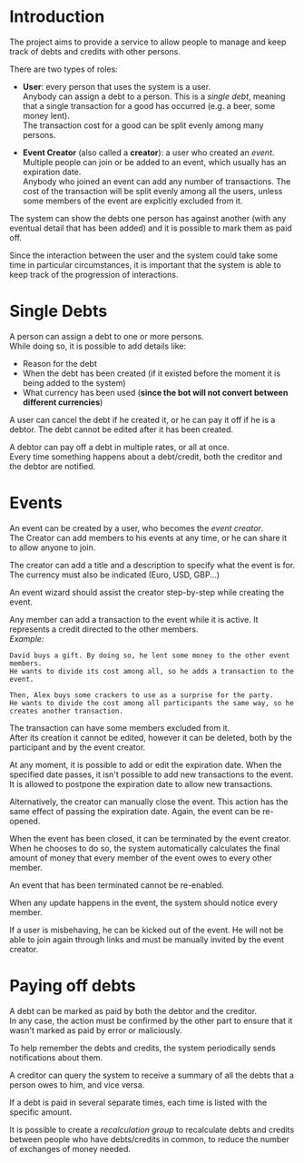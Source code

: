 Introduction
============

The project aims to provide a service to allow people to manage and keep track of debts and credits with other persons.

There are two types of roles:
 - **User**: every person that uses the system is a user.  
 Anybody can assign a debt to a person. This is a *single debt*, meaning that a single transaction for a good has occurred (e.g. a beer, some money lent).   
 The transaction cost for a good can be split evenly among many persons.

 - **Event Creator** (also called a **creator**): a user who created an *event*. Multiple people can join or be added to an event, which usually has an expiration date.  
 Anybody who joined an event can add any number of transactions. The cost of the transaction will be split evenly among all the users, unless some members of the event are explicitly excluded from it.

The system can show the debts one person has against another (with any eventual detail that has been added) and it is possible to mark them as paid off.

Since the interaction between the user and the system could take some time in particular circumstances, it is important that the system is able to keep track of the progression of interactions.

Single Debts
============

A person can assign a debt to one or more persons.  
While doing so, it is possible to add details like:
 - Reason for the debt
 - When the debt has been created (if it existed before the moment it is being added to the system)
 - What currency has been used (**since the bot will not convert between different currencies**)

A user can cancel the debt if he created it, or he can pay it off if he is a debtor. The debt cannot be edited after it has been created.

A debtor can pay off a debt in multiple rates, or all at once.  
Every time something happens about a debt/credit, both the creditor and the debtor are notified.

Events
======
An event can be created by a user, who becomes the *event creator*.  
The Creator can add members to his events at any time, or he can share it to allow anyone to join.

The creator can add a title and a description to specify what the event is for.
The currency must also be indicated (Euro, USD, GBP...)

An event wizard should assist the creator step-by-step while creating the event.

Any member can add a transaction to the event while it is active. It represents a credit directed to the other members.\
*Example:*

    David buys a gift. By doing so, he lent some money to the other event members.
    He wants to divide its cost among all, so he adds a transaction to the event. 
    
    Then, Alex buys some crackers to use as a surprise for the party.
    He wants to divide the cost among all participants the same way, so he creates another transaction.

The transaction can have some members excluded from it.  
After its creation it cannot be edited, however it can be deleted, both by the participant and by the event creator.

At any moment, it is possible to add or edit the expiration date. When the specified date passes, it isn't possible to add new transactions to the event.  
It is allowed to postpone the expiration date to allow new transactions.

Alternatively, the creator can manually close the event. This action has the same effect of passing the expiration date. Again, the event can be re-opened.

When the event has been closed, it can be terminated by the event creator.  
When he chooses to do so, the system automatically calculates the final amount of money that every member of the event owes to every other member.

An event that has been terminated cannot be re-enabled.

When any update happens in the event, the system should notice every member.

If a user is misbehaving, he can be kicked out of the event. He will not be able to join again through links and must be manually invited by the event creator.

Paying off debts
================

A debt can be marked as paid by both the debtor and the creditor.  
In any case, the action must be confirmed by the other part to ensure that it wasn't marked as paid by error or maliciously.

To help remember the debts and credits, the system periodically sends notifications about them.

A creditor can query the system to receive a summary of all the debts that a person owes to him, and vice versa.

If a debt is paid in several separate times, each time is listed with the specific amount.

It is possible to create a *recalculation group* to recalculate debts and credits between people who have debts/credits in common, to reduce the number of exchanges of money needed.